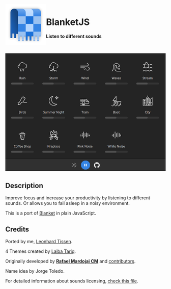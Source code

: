 <img src="assets/logo/logo.svg" alt="Blanket" width="128" height="128" align="left"/>

# BlanketJS

**Listen to different sounds**

<br>

<p align="center">
  <img src="github/preview.png"/>
</p>

## Description

Improve focus and increase your productivity by listening to different sounds. Or allows you to fall asleep in a noisy environment.

This is a port of [Blanket](https://github.com/rafaelmardojai/blanket) in plain JavaScript.

## Credits

Ported by me, [Leonhard Tissen](https://github.com/LeonhardTissen).

4 Themes created by [Laiba Tariq](https://laiba.warze.org/).

Originally developed by **[Rafael Mardojai CM](https://github.com/rafaelmardojai)** and [contributors](https://github.com/rafaelmardojai/blanket/graphs/contributors).

Name idea by Jorge Toledo.

For detailed information about sounds licensing, [check this file](https://github.com/rafaelmardojai/blanket/blob/master/SOUNDS_LICENSING.md).
